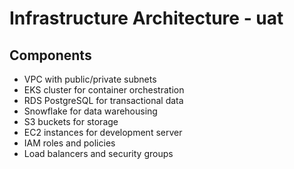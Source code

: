 # Infrastructure Architecture - uat

## Components

- VPC with public/private subnets
- EKS cluster for container orchestration
- RDS PostgreSQL for transactional data
- Snowflake for data warehousing
- S3 buckets for storage
- EC2 instances for development server
- IAM roles and policies
- Load balancers and security groups
